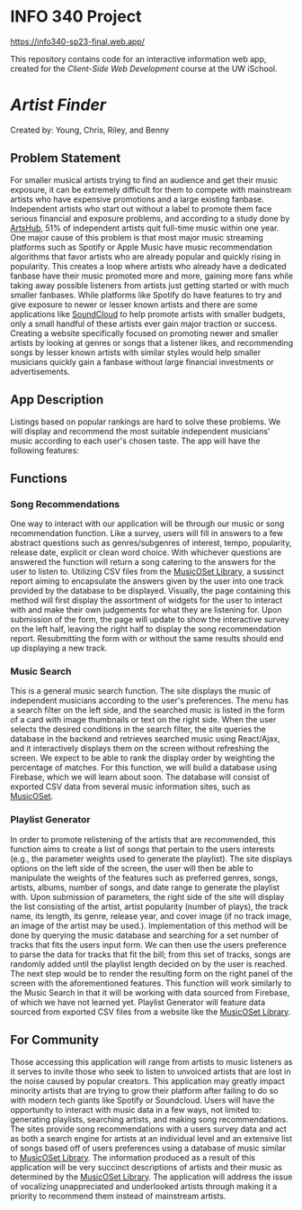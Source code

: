 # INFO 340 Project

https://info340-sp23-final.web.app/

This repository contains code for an interactive information web app, created for the _Client-Side Web Development_ course at the UW iSchool.

# *Artist Finder*
Created by: Young, Chris, Riley, and Benny
## Problem Statement
For smaller musical artists trying to find an audience and get their music exposure, it can be extremely difficult for them to compete with mainstream artists who have expensive promotions and a large existing fanbase. Independent artists who start out without a label to promote them face serious financial and exposure problems, and according to a study done by <a href="https://www.artshub.com.au/news/news/51-of-indie-artists-considering-a-career-change-says-new-report-2599284/" target="_blank">ArtsHub</a>, 51% of independent artists quit full-time music within one year. One major cause of this problem is that most major music streaming platforms such as Spotify or Apple Music have music recommendation algorithms that favor artists who are already popular and quickly rising in popularity. This creates a loop where artists who already have a dedicated fanbase have their music promoted more and more, gaining more fans while taking away possible listeners from artists just getting started or with much smaller fanbases. While platforms like Spotify do have features to try and give exposure to newer or lesser known artists and there are some applications like <a href="https://soundcloud.com/" target="_blank">SoundCloud</a> to help promote artists with smaller budgets, only a small handful of these artists ever gain major traction or success. Creating a website specifically focused on promoting newer and smaller artists by looking at genres or songs that a listener likes, and recommending songs by lesser known artists with similar styles would help smaller musicians quickly gain a fanbase without large financial investments or advertisements.

## App Description
Listings based on popular rankings are hard to solve these problems. We will display and recommend the most suitable independent musicians' music according to each user's chosen taste. The app will have the following features:


## Functions
### Song Recommendations
One way to interact with our application will be through our music or song recommendation function. Like a survey, users will fill in answers to a few abstract questions such as genres/subgenres of interest, tempo, popularity, release date, explicit or clean word choice. With whichever questions are answered the function will return a song catering to the answers for the user to listen to. Utilizing CSV files from the <a href="https://marianaossilva.github.io/DSW2019/#downloads" target="_blank">MusicOSet Library</a>, a sussinct report aiming to encapsulate the answers given by the user into one track provided by the database to be displayed. Visually, the page containing this method will first display the assortment of widgets for the user to interact with and make their own judgements for what they are listening for. Upon submission of the form, the page will update to show the interactive survey on the left half, leaving the right half to display the song recommendation report. Resubmitting the form with or without the same results should end up displaying a new track.

### Music Search
This is a general music search function. The site displays the music of independent musicians according to the user's preferences. The menu has a search filter on the left side, and the searched music is listed in the form of a card with image thumbnails or text on the right side. When the user selects the desired conditions in the search filter, the site queries the database in the backend and retrieves searched music using React/Ajax, and it interactively displays them on the screen without refreshing the screen. We expect to be able to rank the display order by weighting the percentage of matches. For this function, we will build a database using Firebase, which we will learn about soon. The database will consist of exported CSV data from several music information sites, such as <a href="https://marianaossilva.github.io/DSW2019/#downloads" target="_blank">MusicOSet</a>.

### Playlist Generator
In order to promote relistening of the artists that are recommended, this function aims to create a list of songs that pertain to the users interests (e.g., the parameter weights used to generate the playlist). The site displays options on the left side of the screen, the user will then be able to manipulate the weights of the features such as preferred genres, songs, artists, albums, number of songs, and date range to generate the playlist with. Upon submission of parameters, the right side of the site will display the list consisting of the artist, artist popularity (number of plays), the track name, its length, its genre, release year, and cover image (if no track image, an image of the artist may be used.). Implementation of this method will be done by querying the music database and searching for a set number of tracks that fits the users input form. We can then use the users preference to parse the data for tracks that fit the bill; from this set of tracks, songs are randomly added until the playlist length decided on by the user is reached. The next step would be to render the resulting form on the right panel of the screen with the aforementioned features. This function will work similarly to the Music Search in that it will be working with data sourced from Firebase, of which we have not learned yet. Playlist Generator will feature data sourced from exported CSV files from a website like the <a href="https://marianaossilva.github.io/DSW2019/#downloads" target="_blank">MusicOSet Library</a>.

## For Community
Those accessing this application will range from artists to music listeners as it serves to invite those who seek to listen to unvoiced artists that are lost in the noise caused by popular creators. This application may greatly impact minority artists that are trying to grow their platform after failing to do so with modern tech giants like Spotify or Soundcloud. Users will have the opportunity to interact with music data in a few ways, not limited to: generating playlists, searching artists, and making song recommendations. The sites provide song recommendations with a users survey data and act as both a search engine for artists at an individual level and an extensive list of songs based off of users preferences using a database of music similar to <a href="https://marianaossilva.github.io/DSW2019/#downloads" target="_blank">MusicOSet Library</a>. The information produced as a result of this application will be very succinct descriptions of artists and their music as determined by the <a href="https://marianaossilva.github.io/DSW2019/#downloads" target="_blank">MusicOSet Library</a>. The application will address the issue of vocalizing unappreciated and underlooked artists through making it a priority to recommend them instead of mainstream artists.